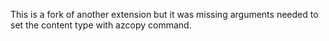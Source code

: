 This is a fork of another extension but it was missing arguments needed to set the content type with azcopy command.